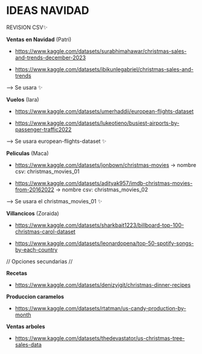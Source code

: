 # IDEAS NAVIDAD

REVISION CSV✨

**Ventas en Navidad** (Patri)

- https://www.kaggle.com/datasets/surabhimahawar/christmas-sales-and-trends-december-2023

- https://www.kaggle.com/datasets/ibikunlegabriel/christmas-sales-and-trends

--> Se usara ✨

**Vuelos** (Iara)

- https://www.kaggle.com/datasets/umerhaddii/european-flights-dataset

- https://www.kaggle.com/datasets/lukeotieno/busiest-airports-by-passenger-traffic2022

--> Se usara european-flights-dataset ✨

**Peliculas** (Maca)

- https://www.kaggle.com/datasets/jonbown/christmas-movies -> nombre csv: christmas_movies_01

- https://www.kaggle.com/datasets/adityak957/imdb-christmas-movies-from-20162022 -> nombre csv: christmas_movies_02

--> Se usara el christmas_movies_01 ✨

**Villancicos** (Zoraida)

- https://www.kaggle.com/datasets/sharkbait1223/billboard-top-100-christmas-carol-dataset

- https://www.kaggle.com/datasets/leonardopena/top-50-spotify-songs-by-each-country

// Opciones secundarias //

**Recetas**

- https://www.kaggle.com/datasets/denizyigit/christmas-dinner-recipes

**Produccion caramelos**

- https://www.kaggle.com/datasets/rtatman/us-candy-production-by-month

**Ventas arboles**

- https://www.kaggle.com/datasets/thedevastator/us-christmas-tree-sales-data
